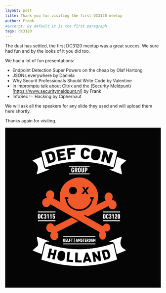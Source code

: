 ```yaml
---
layout: post
title: Thank you for visiting the first DC3120 meetup
author: Frank 
#excerpt: By default it is the first paragraph
tags: dc3120
---
```

The dust has settled, the first DC3120 meetup was a great succes. We sure had fun and by the looks of it you did too.

We had a lot of fun presentations:
* Endpoint Detection Super Powers on the cheap by Olaf Hartong
* JSONs everywhere by Daniela
* Why Securit Professionals Should Write Code by Valentine
* In impromptu talk about Citrix and the (Security Meldpunt)[https://www.securitymeldpunt.nl] by Frank
* InfoSec != Hacking by Ciphernaut

We will ask all the speakers for any slide they used and will upload them here shortly.

Thanks again for visiting.

![The Defcon Holland Group logo](/assets/images/dc31xx.jpg "Our logo")